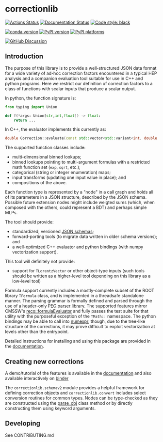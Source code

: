 # correctionlib

[![Actions Status][actions-badge]][actions-link]
[![Documentation Status][rtd-badge]][rtd-link]
[![Code style: black][black-badge]][black-link]

[![conda version][conda-badge]][conda-link]
[![PyPI version][pypi-version]][pypi-link]
[![PyPI platforms][pypi-platforms]][pypi-link]

[![GitHub Discussion][github-discussions-badge]][github-discussions-link]

## Introduction
The purpose of this library is to provide a well-structured JSON data format for a
wide variety of ad-hoc correction factors encountered in a typical HEP analysis and
a companion evaluation tool suitable for use in C++ and python programs.
Here we restrict our definition of correction factors to a class of functions with
scalar inputs that produce a scalar output.

In python, the function signature is:

```python
from typing import Union

def f(*args: Union[str,int,float]) -> float:
    return ...
```

In C++, the evaluator implements this currently as:
```cpp
double Correction::evaluate(const std::vector<std::variant<int, double, std::string>>& values) const;
```

The supported function classes include:

  * multi-dimensional binned lookups;
  * binned lookups pointing to multi-argument formulas with a restricted
    math function set (`exp`, `sqrt`, etc.);
  * categorical (string or integer enumeration) maps;
  * input transforms (updating one input value in place); and
  * compositions of the above.

Each function type is represented by a "node" in a call graph and holds all
of its parameters in a JSON structure, described by the JSON schema.
Possible future extension nodes might include weigted sums (which, when composed with
the others, could represent a BDT) and perhaps simple MLPs.

The tool should provide:

  * standardized, versioned [JSON schemas](https://json-schema.org/);
  * forward-porting tools (to migrate data written in older schema versions); and
  * a well-optimized C++ evaluator and python bindings (with numpy vectorization support).

This tool will definitely not provide:

  * support for `TLorentzVector` or other object-type inputs (such tools should be written
    as a higher-level tool depending on this library as a low-level tool)

Formula support currently includes a mostly-complete subset of the ROOT library `TFormula` class,
and is implemented in a threadsafe standalone manner. The parsing grammar is formally defined
and parsed through the use of a header-only [PEG parser library](https://github.com/yhirose/cpp-peglib).
The supported features mirror CMSSW's [reco::formulaEvaluator](https://github.com/cms-sw/cmssw/pull/11516)
and fully passes the test suite for that utility with the purposeful exception of the `TMath::` namespace.
The python bindings may be able to call into [numexpr](https://numexpr.readthedocs.io/en/latest/user_guide.html),
though, due to the tree-like structure of the corrections, it may prove difficult to exploit vectorization
at levels other than the entrypoint.

Detailed instructions for installing and using this package are provided in the [documentation][rtd-link].

## Creating new corrections

A demo/tutorial of the features is available in the [documentation][rtd-link] and also available interactively
on [binder](https://mybinder.org/v2/gh/cms-nanoAOD/correctionlib/HEAD?labpath=binder%2Fcorrectionlib_tutorial.ipynb)

The `correctionlib.schemav2` module provides a helpful framework for defining correction objects
and `correctionlib.convert` includes select conversion routines for common types. Nodes can be type-checked as they are
constructed using the [parse_obj](https://pydantic-docs.helpmanual.io/usage/models/#helper-functions)
class method or by directly constructing them using keyword arguments.

## Developing
See CONTRIBUTING.md

[actions-badge]:            https://github.com/cms-nanoAOD/correctionlib/workflows/CI/badge.svg
[actions-link]:             https://github.com/cms-nanoAOD/correctionlib/actions
[black-badge]:              https://img.shields.io/badge/code%20style-black-000000.svg
[black-link]:               https://github.com/psf/black
[conda-badge]:              https://img.shields.io/conda/vn/conda-forge/correctionlib.svg
[conda-link]:               https://github.com/conda-forge/correctionlib-feedstock
[github-discussions-badge]: https://img.shields.io/static/v1?label=Discussions&message=Ask&color=blue&logo=github
[github-discussions-link]:  https://github.com/cms-nanoAOD/correctionlib/discussions
[gitter-badge]:             https://badges.gitter.im/https://github.com/cms-nanoAOD/correctionlib/community.svg
[gitter-link]:              https://gitter.im/https://github.com/cms-nanoAOD/correctionlib/community?utm_source=badge&utm_medium=badge&utm_campaign=pr-badge
[pypi-link]:                https://pypi.org/project/correctionlib/
[pypi-platforms]:           https://img.shields.io/pypi/pyversions/correctionlib
[pypi-version]:             https://badge.fury.io/py/correctionlib.svg
[rtd-badge]:                https://github.com/cms-nanoAOD/correctionlib/actions/workflows/docs.yml/badge.svg
[rtd-link]:                 https://cms-nanoAOD.github.io/correctionlib/

